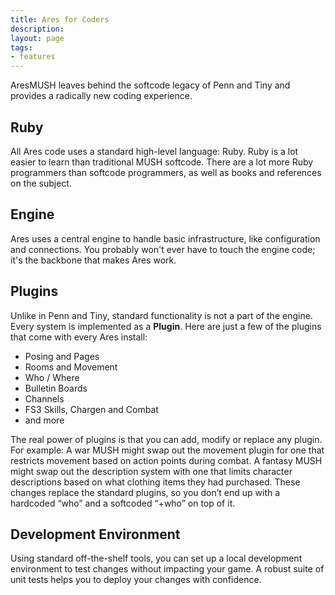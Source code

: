 ```yaml
---
title: Ares for Coders
description:
layout: page
tags: 
- features
---
```


AresMUSH leaves behind the softcode legacy of Penn and Tiny and provides a radically new coding experience. 

## Ruby

All Ares code uses a standard high-level language: Ruby.  Ruby is a lot easier to learn than traditional MUSH softcode. There are a lot more Ruby programmers than softcode programmers, as well as books and references on the subject.

## Engine
Ares uses a central engine to handle basic infrastructure, like configuration and connections.  You probably won't ever have to touch the engine code; it's the backbone that makes Ares work.

## Plugins
Unlike in Penn and Tiny, standard functionality is not a part of the engine.  Every system is implemented as a **Plugin**.  Here are just a few of the plugins that come with every Ares install:

* Posing and Pages
* Rooms and Movement
* Who / Where
* Bulletin Boards
* Channels
* FS3 Skills, Chargen and Combat
* and more

The real power of plugins is that you can add, modify or replace any plugin. For example: A war MUSH might swap out the movement plugin for one that restricts movement based on action points during combat. A fantasy MUSH might swap out the description system with one that limits character descriptions based on what clothing items they had purchased. These changes replace the standard plugins, so you don’t end up with a hardcoded “who” and a softcoded “+who” on top of it.

## Development Environment

Using standard off-the-shelf tools, you can set up a local development environment to test changes without impacting your game.  A robust suite of unit tests helps you to deploy your changes with confidence.
